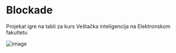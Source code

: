 # Blockade
Projekat igre na tabli za kurs Veštačka inteligencija na Elektronskom fakultetu

![image](https://i.ebayimg.com/images/g/PSQAAOSwUFxeTIG3/s-l640.jpg)
